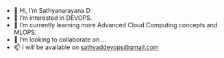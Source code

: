 - 👋 Hi, I’m Sathyanarayana D
- 👀 I’m interested in DEVOPS.
- 🌱 I’m currently learning more Advanced Cloud Computing concepts and MLOPS.
- 💞️ I’m looking to collaborate on ...
- 📫 I will be available on sathyaddevops@gmail.com

<!---
sathyaddevops/sathyaddevops is a ✨ special ✨ repository because its `README.md` (this file) appears on your GitHub profile.
You can click the Preview link to take a look at your changes.
--->
